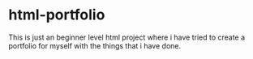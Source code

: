 # html-portfolio
This is just an beginner level html project where i have tried to create a portfolio for myself with the things that i have done.
